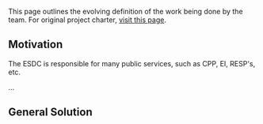 This page outlines the evolving definition of the work being done by the team. For original project charter, [visit this page](https://github.com/codeforcanada-babel/main/wiki/Project-Charter).

## Motivation

The ESDC is responsible for many public services, such as CPP, EI, RESP's, etc. 

...


## General Solution


